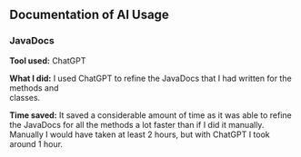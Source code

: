 ## Documentation of AI Usage

### JavaDocs

**Tool used:** ChatGPT

**What I did:** I used ChatGPT to refine the JavaDocs that I had written for the methods and\
classes.

**Time saved:** It saved a considerable amount of time as it was able to refine the JavaDocs 
for all the methods a lot faster than if I did it manually. Manually I would have taken at least 
2 hours, but with ChatGPT I took around 1 hour.
